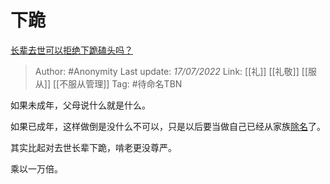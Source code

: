 # 下跪
[长辈去世可以拒绝下跪磕头吗？](https://www.zhihu.com/question/426618455/answer/2569153677)

> Author: #Anonymity
> Last update: *17/07/2022*
> Link: [[礼]] [[礼敬]] [[服从]] [[不服从管理]]
> Tag: #待命名TBN

如果未成年，父母说什么就是什么。

如果已成年，这样做倒是没什么不可以，只是以后要当做自己已经从家族[除名](https://www.zhihu.com/search?q=%E9%99%A4%E5%90%8D&search_source=Entity&hybrid_search_source=Entity&hybrid_search_extra=%7B%22sourceType%22%3A%22answer%22%2C%22sourceId%22%3A2569153677%7D)了。

其实比起对去世长辈下跪，啃老更没尊严。

乘以一万倍。
